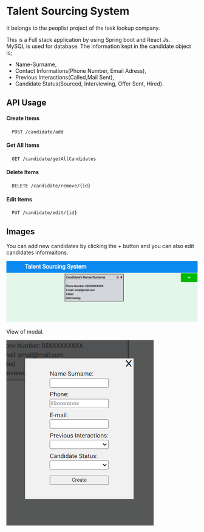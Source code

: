
# Talent Sourcing System

It belongs to the peoplist project of the task lookup company.

This is a Full stack application by using Spring boot and React Js.  
MySQL is used for database. The information kept in the candidate object is;
- Name-Surname,
- Contact Informations(Phone Number, Email Adress),
- Previous Interactions(Called,Mail Sent),
- Candidate Status(Sourced, Interviewing, Offer Sent, Hired).


## API Usage

#### Create Items

```http
  POST /candidate/add
```
#### Get All Items

```http
  GET /candidate/getAllCandidates
```

#### Delete Items

```http
  DELETE /candidate/remove/{id}
```

#### Edit Items

```http
  PUT /candidate/edit/{id}
```

## Images

You can add new candidates by clicking the + button and you can also edit candidates informaitons.

![alt text](https://github.com/mehmetburakbaykal/peoplist-assignment-frontend/blob/main/src/images/tss1.png)

View of modal.

![alt text](https://github.com/mehmetburakbaykal/peoplist-assignment-frontend/blob/main/src/images/tss2.png)

